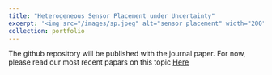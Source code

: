 ```yaml
---
title: "Heterogeneous Sensor Placement under Uncertainty"
excerpt: '<img src="/images/sp.jpeg" alt="sensor placement" width="200" height="200">'
collection: portfolio
---
```

The github repository will be published with the journal paper. For now, please read our most recent papars on this topic [Here](https://scholar.google.com/citations?user=d4vKTUsAAAAJ&hl=en&oi=ao)
<!-- This is an item in your portfolio. It can be have images or nice text. If you name the file .md, it will be parsed as markdown. If you name the file .html, it will be parsed as HTML.  -->
